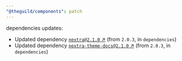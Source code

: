 ```yaml
---
"@theguild/components": patch
---
```

dependencies updates:
  - Updated dependency [`nextra@2.1.0` ↗︎](https://www.npmjs.com/package/nextra/v/2.1.0) (from `2.0.3`, in `dependencies`)
  - Updated dependency [`nextra-theme-docs@2.1.0` ↗︎](https://www.npmjs.com/package/nextra-theme-docs/v/2.1.0) (from `2.0.3`, in `dependencies`)
